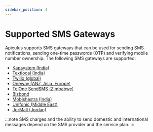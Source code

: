 ```yaml
---
sidebar_position: 4
---
```

# Supported SMS Gateways

Apiculus supports SMS gateways that can be used for sending SMS notifications, sending one-time passwords (OTP) and verifying mobile number ownership. The following SMS gateways are supported:

- [Kapsystem (India)](https://kapsystem.com/)
- [Textlocal (India)](https://textlocal.in/)
- [Twilio (global)](https://twilio.com/)
- [Oneway (ANZ, Asia, Europe)](https://onewaysms.com/)
- [TelOne SendSMS (Zimbabwe)](https://telone.co.zw/)
- [Bizbond](https://telone.co.zw/)
- [Mobishastra (India)](https://telone.co.zw/)
- [Unifonic (Middle East)](https://telone.co.zw/)
- [JorMall (Jordan)](https://telone.co.zw/)

:::note
SMS charges and the ability to send domestic and international messages depend on the SMS provider and the service plan.
:::





